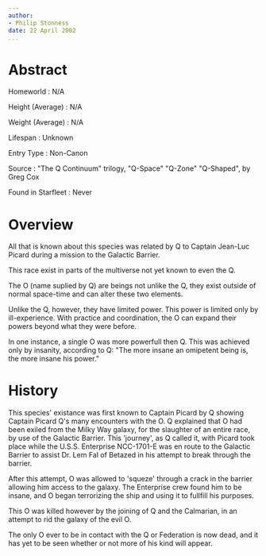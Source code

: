 ```yaml
---
author:
- Philip Stonness
date: 22 April 2002
...
```


Abstract
========

Homeworld
:   N/A

Height (Average)
:   N/A

Weight (Average)
:   N/A

Lifespan
:   Unknown

Entry Type
:   Non-Canon

Source
:   "The Q Continuum" trilogy, "Q-Space" "Q-Zone" "Q-Shaped", by Greg
    Cox

Found in Starfleet
:   Never

Overview
========

All that is known about this species was related by Q to Captain
Jean-Luc Picard during a mission to the Galactic Barrier.

This race exist in parts of the multiverse not yet known to even the Q.

The O (name suplied by Q) are beings not unlike the Q, they exist
outside of normal space-time and can alter these two elements.

Unlike the Q, however, they have limited power. This power is limited
only by ill-experience. With practice and coordination, the O can expand
their powers beyond what they were before.

In one instance, a single O was more powerfull then Q. This was achieved
only by insanity, according to Q: "The more insane an omipetent being
is, the more insane his power."

History
=======

This species' existance was first known to Captain Picard by Q showing
Captain Picard Q's many encounters with the O. Q explained that O had
been exiled from the Milky Way galaxy, for the slaughter of an entire
race, by use of the Galactic Barrier. This 'journey', as Q called it,
with Picard took place while the U.S.S. Enterprise NCC-1701-E was en
route to the Galactic Barrier to assist Dr. Lem Fal of Betazed in his
attempt to break through the barrier.

After this attempt, O was allowed to 'squeze' through a crack in the
barrier allowing him access to the galaxy. The Enterprise crew found him
to be insane, and O began terrorizing the ship and using it to fullfill
his purposes.

This O was killed however by the joining of Q and the Calmarian, in an
attempt to rid the galaxy of the evil O.

The only O ever to be in contact with the Q or Federation is now dead,
and it has yet to be seen whether or not more of his kind will appear.
